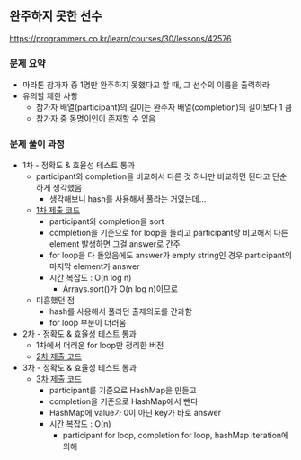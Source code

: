 ## 완주하지 못한 선수
https://programmers.co.kr/learn/courses/30/lessons/42576

### 문제 요약
* 마라톤 참가자 중 1명만 완주하지 못했다고 할 때, 그 선수의 이름을 출력하라
* 유의할 제한 사항
    * 참가자 배열(participant)의 길이는 완주자 배열(completion)의 길이보다 1 큼
    * 참가자 중 동명이인이 존재할 수 있음

### 문제 풀이 과정
* 1차 - 정확도 & 효율성 테스트 통과
    * participant와 completion을 비교해서 다른 것 하나만 비교하면 된다고 단순하게 생각했음
        * 생각해보니 hash를 사용해서 풀라는 거였는데...
    * [1차 제출 코드](Solution1.java)
        * participant와 completion을 sort
        * completion을 기준으로 for loop을 돌리고 participant랑 비교해서 다른 element 발생하면 그걸 answer로 간주
        * for loop을 다 돌았음에도 answer가 empty string인 경우 participant의 마지막 element가 answer
        * 시간 복잡도 : O(n log n)
            * Arrays.sort()가 O(n log n)이므로
    * 미흡했던 점
        * hash를 사용해서 풀라던 출제의도를 간과함
        * for loop 부분이 더러움
* 2차 - 정확도 & 효율성 테스트 통과
    * 1차에서 더러운 for loop만 정리한 버전
    * [2차 제출 코드](Solution2.java)
* 3차 - 정확도 & 효율성 테스트 통과
    * [3차 제출 코드](Solution3.java)
        * participant를 기준으로 HashMap을 만들고
        * completion을 기준으로 HashMap에서 뺀다
        * HashMap에 value가 0이 아닌 key가 바로 answer
        * 시간 복잡도 : O(n)
            * participant for loop, completion for loop, hashMap iteration에 의해
